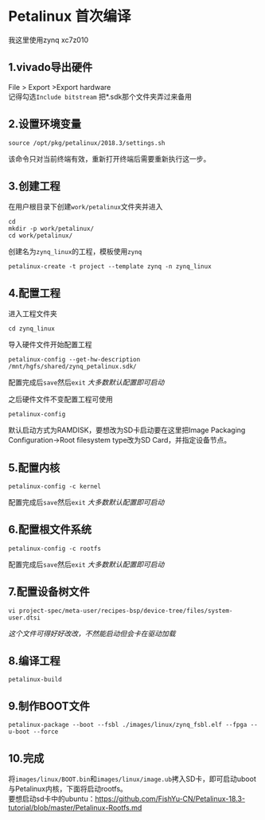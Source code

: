 # Petalinux 首次编译
我这里使用zynq xc7z010
## 1.vivado导出硬件
File > Export >Export hardware  
记得勾选`Include bitstream`
把*.sdk那个文件夹弄过来备用
## 2.设置环境变量
    source /opt/pkg/petalinux/2018.3/settings.sh
该命令只对当前终端有效，重新打开终端后需要重新执行这一步。
## 3.创建工程
在用户根目录下创建`work/petalinux`文件夹并进入

    cd
    mkdir -p work/petalinux/
    cd work/petalinux/
创建名为`zynq_linux`的工程，模板使用`zynq`

    petalinux-create -t project --template zynq -n zynq_linux
## 4.配置工程
进入工程文件夹

    cd zynq_linux
导入硬件文件开始配置工程

    petalinux-config --get-hw-description /mnt/hgfs/shared/zynq_petalinux.sdk/
配置完成后`save`然后`exit` *大多数默认配置即可启动*  

之后硬件文件不变配置工程可使用

    petalinux-config
默认启动方式为RAMDISK，要想改为SD卡启动要在这里把Image Packaging Configuration->Root filesystem type改为SD Card，并指定设备节点。
## 5.配置内核
    petalinux-config -c kernel
配置完成后`save`然后`exit` *大多数默认配置即可启动*
## 6.配置根文件系统
    petalinux-config -c rootfs
配置完成后`save`然后`exit` *大多数默认配置即可启动*
## 7.配置设备树文件
    vi project-spec/meta-user/recipes-bsp/device-tree/files/system-user.dtsi
*这个文件可得好好改改，不然能启动但会卡在驱动加载*
## 8.编译工程
    petalinux-build
## 9.制作BOOT文件
    petalinux-package --boot --fsbl ./images/linux/zynq_fsbl.elf --fpga --u-boot --force
## 10.完成
将`images/linux/BOOT.bin`和`images/linux/image.ub`拷入SD卡，即可启动uboot与Petalinux内核，下面将启动rootfs。  
要想启动sd卡中的ubuntu：https://github.com/FishYu-CN/Petalinux-18.3-tutorial/blob/master/Petalinux-Rootfs.md
